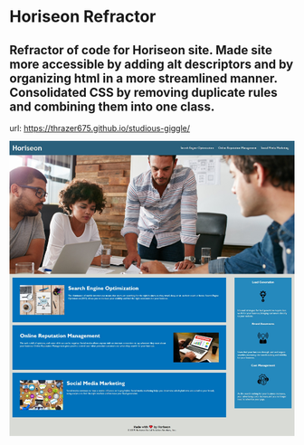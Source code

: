 # Horiseon Refractor

## Refractor of code for Horiseon site. Made site more accessible by adding alt descriptors and by organizing html in a more streamlined manner. Consolidated CSS by removing duplicate rules and combining them into one class.

url: https://thrazer675.github.io/studious-giggle/

![alt text](./assets/images/Horiseon.png)